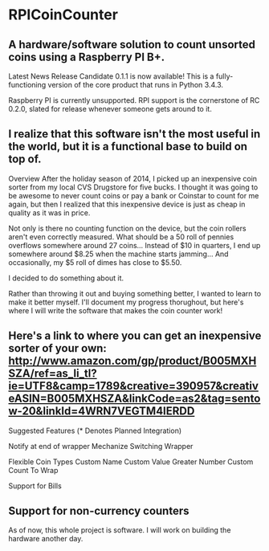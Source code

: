 # RPICoinCounter
A hardware/software solution to count unsorted coins using a Raspberry PI B+.
---------------
Latest News
Release Candidate 0.1.1 is now available!
This is a fully-functioning version of the core product that runs in Python 3.4.3.

Raspberry PI is currently unsupported.  RPI support is the cornerstone of RC 0.2.0, slated for release whenever someone gets around to it.

I realize that this software isn't the most useful in the world, but it is a functional base to build on top of.
---------------
Overview
After the holiday season of 2014, I picked up an inexpensive coin sorter from my local CVS Drugstore for five bucks.  I thought it was going to be awesome to never count coins or pay a bank or Coinstar to count for me again, but then I realized that this inexpensive device is just as cheap in quality as it was in price.

Not only is there no counting function on the device, but the coin rollers aren't even correctly measured.  What should be a 50 roll of pennies overflows somewhere around 27 coins...  Instead of $10 in quarters, I end up somewhere around $8.25 when the machine starts jamming...  And occasionally, my $5 roll of dimes has close to $5.50.

I decided to do something about it.

Rather than throwing it out and buying something better, I wanted to learn to make it better myself.  I'll document my progress thorughout, but here's where I will write the software that makes the coin counter work!

Here's a link to where you can get an inexpensive sorter of your own:
   http://www.amazon.com/gp/product/B005MXHSZA/ref=as_li_tl?ie=UTF8&camp=1789&creative=390957&creativeASIN=B005MXHSZA&linkCode=as2&tag=sentow-20&linkId=4WRN7VEGTM4IERDD
---------------
Suggested Features (* Denotes Planned Integration)

  Notify at end of wrapper
    Mechanize Switching Wrapper

  Flexible Coin Types
    Custom Name
    Custom Value
    Greater Number
    Custom Count To Wrap

  Support for Bills

  Support for non-currency counters
---------------
As of now, this whole project is software.  I will work on building the hardware another day.
